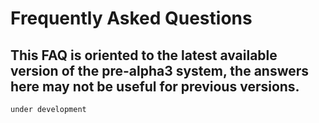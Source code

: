# Frequently Asked Questions
This FAQ is oriented to the latest available version of the pre-alpha3 system, the answers here may not be useful for previous versions.
------------------------------------------------------------------------------------------------

    under development
 
